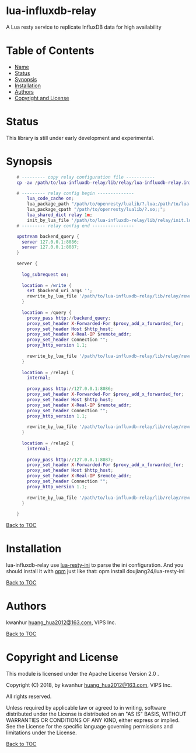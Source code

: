 # lua-influxdb-relay
A Lua resty service to replicate InfluxDB data for high availability

Table of Contents
=================

* [Name](#name)
* [Status](#status)
* [Synopsis](#synopsis)
* [Installation](#installation)
* [Authors](#authors)
* [Copyright and License](#copyright-and-license)

Status
======
This library is still under early development and experimental.

Synopsis
========
```lua
    # --------- copy relay configuration file -----------
    cp -av /path/to/lua-influxdb-relay/lib/relay/lua-influxdb-relay.ini.demo /tmp/lua-influxdb-relay.ini

    # --------- relay config begin --------------
    	lua_code_cache on;
    	lua_package_path "/path/to/openresty/lualib/?.lua;/path/to/lua-influxdb-relay/lib/?.lua;;";
    	lua_package_cpath "/path/to/openresty/lualib/?.so;;";
    	lua_shared_dict relay 1m;
    	init_by_lua_file '/path/to/lua-influxdb-relay/lib/relay/init.lua';
    # --------- relay config end ----------------

    upstream backend_query {
      server 127.0.0.1:8086;
      server 127.0.0.1:8087;
    }
    
    server {
    
      log_subrequest on;
    
      location = /write {
        set $backend_uri_args '';
        rewrite_by_lua_file '/path/to/lua-influxdb-relay/lib/relay/rewrite.lua';
      }
    
      location = /query {
        proxy_pass http://backend_query;
        proxy_set_header X-Forwarded-For $proxy_add_x_forwarded_for;
        proxy_set_header Host $http_host;
        proxy_set_header X-Real-IP $remote_addr;
        proxy_set_header Connection "";
        proxy_http_version 1.1;
        
        rewrite_by_lua_file '/path/to/lua-influxdb-relay/lib/relay/rewrite_query.lua';
      }
    
      location = /relay1 {
        internal;
        
        proxy_pass http://127.0.0.1:8086;
        proxy_set_header X-Forwarded-For $proxy_add_x_forwarded_for;
        proxy_set_header Host $http_host;
        proxy_set_header X-Real-IP $remote_addr;
        proxy_set_header Connection "";
        proxy_http_version 1.1;
        
        rewrite_by_lua_file '/path/to/lua-influxdb-relay/lib/relay/rewrite_relay.lua';
      }
    
      location = /relay2 {
        internal;
      
        proxy_pass http://127.0.0.1:8087;
        proxy_set_header X-Forwarded-For $proxy_add_x_forwarded_for;
        proxy_set_header Host $http_host;
        proxy_set_header X-Real-IP $remote_addr;
        proxy_set_header Connection "";
        proxy_http_version 1.1;
        
        rewrite_by_lua_file '/path/to/lua-influxdb-relay/lib/relay/rewrite_relay.lua';
      }
    
    }
```

[Back to TOC](#table-of-contents)

Installation
============

lua-influxdb-relay use [lua-resty-ini](https://github.com/doujiang24/lua-resty-ini) to parse the ini configuration.
And you should install it with [opm](https://github.com/openresty/opm#readme) just like that: opm install doujiang24/lua-resty-ini

[Back to TOC](#table-of-contents)

Authors
=======

kwanhur <huang_hua2012@163.com>, VIPS Inc.

[Back to TOC](#table-of-contents)

Copyright and License
=====================

This module is licensed under the Apache License Version 2.0 .

Copyright (C) 2018, by kwanhur <huang_hua2012@163.com>, VIPS Inc.

All rights reserved.

Unless required by applicable law or agreed to in writing, software distributed under the License is 
distributed on an "AS IS" BASIS, WITHOUT WARRANTIES OR CONDITIONS OF ANY KIND, either express or implied. 
See the License for the specific language governing permissions and limitations under the License.

[Back to TOC](#table-of-contents)